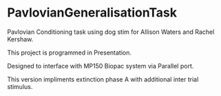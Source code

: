 # PavlovianGeneralisationTask
Pavlovian Conditioning task using dog stim for Allison Waters and Rachel Kershaw.

This project is programmed in Presentation. 

Designed to interface with MP150 Biopac system via Parallel port.

This version impliments extinction phase A with additional inter trial stimulus.
